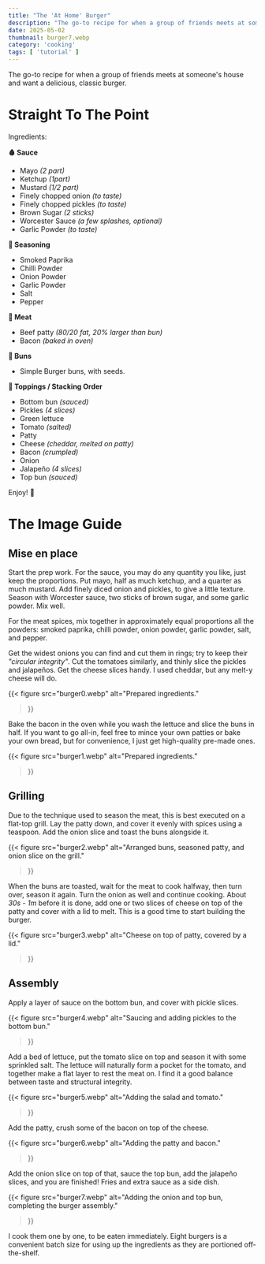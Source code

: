```yaml
---
title: "The 'At Home' Burger"
description: "The go-to recipe for when a group of friends meets at someone's house and want a delicious, classic burger."
date: 2025-05-02
thumbnail: burger7.webp
category: 'cooking'
tags: [ 'tutorial' ]
---
```


The go-to recipe for when a group of friends meets at someone's house and want a delicious, classic burger.

<!--more-->

# Straight To The Point

Ingredients:

**🩸 Sauce**
- Mayo _(2 part)_
- Ketchup _(1part)_
- Mustard _(1/2 part)_
- Finely chopped onion _(to taste)_
- Finely chopped pickles _(to taste)_
- Brown Sugar _(2 sticks)_
- Worcester Sauce _(a few splashes, optional)_
- Garlic Powder _(to taste)_

**🧂 Seasoning**

- Smoked Paprika
- Chilli Powder
- Onion Powder
- Garlic Powder
- Salt
- Pepper

**🥩 Meat**
- Beef patty _(80/20 fat, 20% larger than bun)_
- Bacon _(baked in oven)_

**🍔 Buns**
- Simple Burger buns, with seeds.

**🥬 Toppings / Stacking Order**

- Bottom bun _(sauced)_
- Pickles _(4 slices)_
- Green lettuce
- Tomato _(salted)_
- Patty
- Cheese _(cheddar, melted on patty)_
- Bacon _(crumpled)_
- Onion
- Jalapeño _(4 slices)_
- Top bun _(sauced)_

Enjoy! 🍔

# The Image Guide

## Mise en place

Start the prep work.
For the sauce, you may do any quantity you like, just keep the proportions.
Put mayo, half as much ketchup, and a quarter as much mustard.
Add finely diced onion and pickles, to give a little texture.
Season with Worcester sauce, two sticks of brown sugar, and some garlic powder.
Mix well.

For the meat spices, mix together in approximately equal proportions all the powders: smoked paprika, chilli powder,
onion powder, garlic powder, salt, and pepper.

Get the widest onions you can find and cut them in rings; try to keep their _"circular integrity"_.
Cut the tomatoes similarly, and thinly slice the pickles and jalapeños.
Get the cheese slices handy.
I used cheddar, but any melt-y cheese will do.

{{< figure src="burger0.webp"
alt="Prepared ingredients."
>}}

Bake the bacon in the oven while you wash the lettuce and slice the buns in half.
If you want to go all-in, feel free to mince your own patties or bake your own bread, but for convenience, I just get
high-quality pre-made ones.

{{< figure src="burger1.webp"
alt="Prepared ingredients."
>}}

## Grilling

Due to the technique used to season the meat, this is best executed on a flat-top grill.
Lay the patty down, and cover it evenly with spices using a teaspoon.
Add the onion slice and toast the buns alongside it.

{{< figure src="burger2.webp"
alt="Arranged buns, seasoned patty, and onion slice on the grill."
>}}

When the buns are toasted, wait for the meat to cook halfway, then turn over, season it again.
Turn the onion as well and continue cooking.
About _30s - 1m_ before it is done, add one or two slices of cheese on top of the patty and cover with a lid to melt.
This is a good time to start building the burger.

{{< figure src="burger3.webp"
alt="Cheese on top of patty, covered by a lid."
>}}

## Assembly

Apply a layer of sauce on the bottom bun, and cover with pickle slices.

{{< figure src="burger4.webp"
alt="Saucing and adding pickles to the bottom bun."
>}}

Add a bed of lettuce, put the tomato slice on top and season it with some sprinkled salt.
The lettuce will naturally form a pocket for the tomato, and together make a flat layer to rest the meat on.
I find it a good balance between taste and structural integrity.

{{< figure src="burger5.webp"
alt="Adding the salad and tomato."
>}}

Add the patty, crush some of the bacon on top of the cheese.

{{< figure src="burger6.webp"
alt="Adding the patty and bacon."
>}}

Add the onion slice on top of that, sauce the top bun, add the jalapeño slices, and you are finished!
Fries and extra sauce as a side dish.

{{< figure src="burger7.webp"
alt="Adding the onion and top bun, completing the burger assembly."
>}}

I cook them one by one, to be eaten immediately.
Eight burgers is a convenient batch size for using up the ingredients as they are portioned off-the-shelf.
